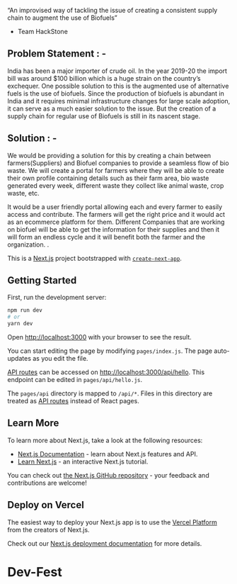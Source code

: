 “An improvised way of tackling the issue of creating a consistent supply chain to augment the use of Biofuels”

- Team HackStone

## Problem Statement : -

India has been a major importer of crude oil. In the year 2019-20 the import bill was around $100 billion which is a huge strain on the country’s exchequer. One possible solution to this is the augmented use of alternative fuels is the use of biofuels. Since the production of biofuels is abundant in India and it requires minimal infrastructure changes for large scale adoption, it can serve as a much easier solution to the issue. But the creation of a supply chain for regular use of Biofuels is still in its nascent stage.

## Solution : -

We would be providing a solution for this by creating a chain between farmers(Suppliers) and Biofuel companies to provide a seamless flow of bio waste. We will create a portal for farmers where they will be able to create their own profile containing details such as their farm area, bio waste generated every week, different waste they collect like animal waste, crop waste, etc.

It would be a user friendly portal allowing each and every farmer to easily access and contribute. The farmers will get the right price and it would act as an ecommerce platform for them. Different Companies that are working on biofuel will be able to get the information for their supplies and then it will form an endless cycle and it will benefit both the farmer and the organization.
.

This is a [Next.js](https://nextjs.org/) project bootstrapped with [`create-next-app`](https://github.com/vercel/next.js/tree/canary/packages/create-next-app).

## Getting Started

First, run the development server:

```bash
npm run dev
# or
yarn dev
```

Open [http://localhost:3000](http://localhost:3000) with your browser to see the result.

You can start editing the page by modifying `pages/index.js`. The page auto-updates as you edit the file.

[API routes](https://nextjs.org/docs/api-routes/introduction) can be accessed on [http://localhost:3000/api/hello](http://localhost:3000/api/hello). This endpoint can be edited in `pages/api/hello.js`.

The `pages/api` directory is mapped to `/api/*`. Files in this directory are treated as [API routes](https://nextjs.org/docs/api-routes/introduction) instead of React pages.

## Learn More

To learn more about Next.js, take a look at the following resources:

- [Next.js Documentation](https://nextjs.org/docs) - learn about Next.js features and API.
- [Learn Next.js](https://nextjs.org/learn) - an interactive Next.js tutorial.

You can check out [the Next.js GitHub repository](https://github.com/vercel/next.js/) - your feedback and contributions are welcome!

## Deploy on Vercel

The easiest way to deploy your Next.js app is to use the [Vercel Platform](https://vercel.com/new?utm_medium=default-template&filter=next.js&utm_source=create-next-app&utm_campaign=create-next-app-readme) from the creators of Next.js.

Check out our [Next.js deployment documentation](https://nextjs.org/docs/deployment) for more details.
# Dev-Fest
